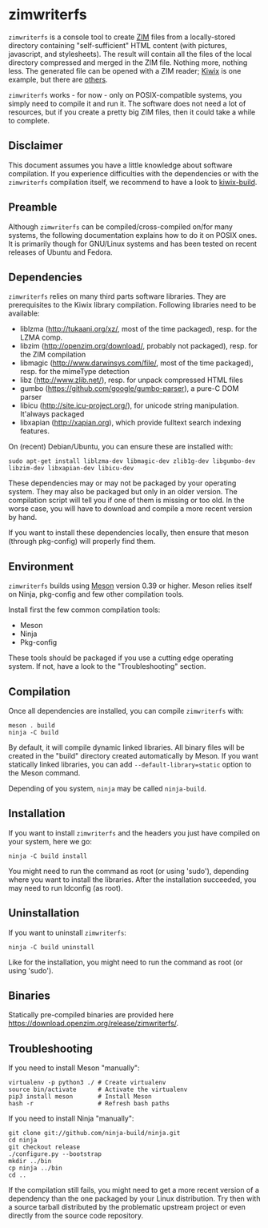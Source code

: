 zimwriterfs
===========

`zimwriterfs` is a console tool to create [ZIM](http://www.openzim.org)
files from a locally-stored directory containing "self-sufficient"
HTML content (with pictures, javascript, and stylesheets). The result will
contain all the files of the local directory compressed and merged in
the ZIM file. Nothing more, nothing less. The generated file can be
opened with a ZIM reader; [Kiwix](http://www.kiwix.org) is one example, but
there are [others](http://openzim.org/wiki/ZIM_Readers).

`zimwriterfs` works - for now - only on POSIX-compatible systems, you
simply need to compile it and run it. The software does not need a lot
of resources, but if you create a pretty big ZIM files, then it could
take a while to complete.

Disclaimer
----------

This document assumes you have a little knowledge about software
compilation. If you experience difficulties with the dependencies or
with the `zimwriterfs` compilation itself, we recommend to have a look
to [kiwix-build](https://github.com/kiwix/kiwix-build).

Preamble
--------

Although `zimwriterfs` can be compiled/cross-compiled on/for many
systems, the following documentation explains how to do it on POSIX
ones. It is primarily though for GNU/Linux systems and has been tested
on recent releases of Ubuntu and Fedora.

Dependencies
------------

`zimwriterfs` relies on many third parts software libraries. They are
prerequisites to the Kiwix library compilation. Following libraries
need to be available:

* liblzma (http://tukaani.org/xz/, most of the time packaged),
  resp. for the LZMA comp.
* libzim (http://openzim.org/download/, probably not packaged),
  resp. for the ZIM compilation
* libmagic (http://www.darwinsys.com/file/, most of the time
  packaged), resp. for the mimeType detection
* libz (http://www.zlib.net/), resp. for unpack compressed HTML files
* gumbo (https://github.com/google/gumbo-parser), a pure-C DOM parser
* libicu (http://site.icu-project.org/), for unicode string
  manipulation. It'always packaged
* libxapian (http://xapian.org), which provide fulltext search
  indexing features.

On (recent) Debian/Ubuntu, you can ensure these are installed with:

```
sudo apt-get install liblzma-dev libmagic-dev zlib1g-dev libgumbo-dev
libzim-dev libxapian-dev libicu-dev
```

These dependencies may or may not be packaged by your operating
system. They may also be packaged but only in an older version. The
compilation script will tell you if one of them is missing or too old.
In the worse case, you will have to download and compile a more recent
version by hand.

If you want to install these dependencies locally, then ensure that
meson (through pkg-config) will properly find them.

Environment
-------------

`zimwriterfs` builds using [Meson](http://mesonbuild.com/) version
0.39 or higher. Meson relies itself on Ninja, pkg-config and few other
compilation tools.

Install first the few common compilation tools:
* Meson
* Ninja
* Pkg-config

These tools should be packaged if you use a cutting edge operating
system. If not, have a look to the "Troubleshooting" section.

Compilation
-----------

Once all dependencies are installed, you can compile `zimwriterfs` with:
```
meson . build
ninja -C build
```

By default, it will compile dynamic linked libraries. All binary files
will be created in the "build" directory created automatically by
Meson. If you want statically linked libraries, you can add
`--default-library=static` option to the Meson command.

Depending of you system, `ninja` may be called `ninja-build`.

Installation
------------

If you want to install `zimwriterfs` and the headers you just have
compiled on your system, here we go:

```
ninja -C build install
```

You might need to run the command as root (or using 'sudo'), depending
where you want to install the libraries. After the installation
succeeded, you may need to run ldconfig (as root).

Uninstallation
------------

If you want to uninstall `zimwriterfs`:

```
ninja -C build uninstall
```

Like for the installation, you might need to run the command as root
(or using 'sudo').

Binaries
---------

Statically pre-compiled binaries are provided here
https://download.openzim.org/release/zimwriterfs/.

Troubleshooting
---------------

If you need to install Meson "manually":
```
virtualenv -p python3 ./ # Create virtualenv
source bin/activate      # Activate the virtualenv
pip3 install meson       # Install Meson
hash -r                  # Refresh bash paths
```

If you need to install Ninja "manually":
```
git clone git://github.com/ninja-build/ninja.git
cd ninja
git checkout release
./configure.py --bootstrap
mkdir ../bin
cp ninja ../bin
cd ..
```

If the compilation still fails, you might need to get a more recent
version of a dependency than the one packaged by your Linux
distribution. Try then with a source tarball distributed by the
problematic upstream project or even directly from the source code
repository.
